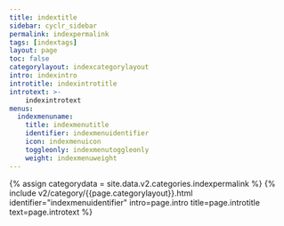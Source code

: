```yaml
---
title: indextitle
sidebar: cyclr_sidebar
permalink: indexpermalink
tags: [indextags]
layout: page
toc: false
categorylayout: indexcategorylayout
intro: indexintro
introtitle: indexintrotitle
introtext: >-
    indexintrotext
menus:
  indexmenuname:
    title: indexmenutitle
    identifier: indexmenuidentifier
    icon: indexmenuicon
    toggleonly: indexmenutoggleonly
    weight: indexmenuweight
---
```

{% assign categorydata = site.data.v2.categories.indexpermalink %}
{% include v2/category/{{page.categorylayout}}.html identifier="indexmenuidentifier" intro=page.intro title=page.introtitle text=page.introtext %}
